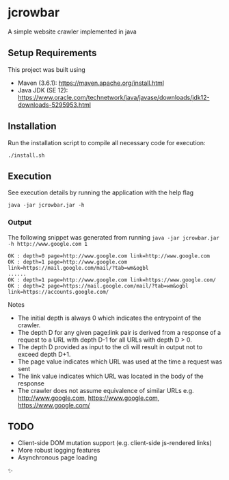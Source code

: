 # jcrowbar
A simple website crawler implemented in java

## Setup Requirements

This project was built using
* Maven (3.6.1): https://maven.apache.org/install.html
* Java JDK (SE 12): https://www.oracle.com/technetwork/java/javase/downloads/jdk12-downloads-5295953.html

## Installation

Run the installation script to compile all necessary code for execution:
```
./install.sh
```

## Execution

See execution details by running the application with the help flag
```
java -jar jcrowbar.jar -h
```

### Output

The following snippet was generated from running `java -jar jcrowbar.jar -h http://www.google.com 1`
```
OK : depth=0 page=http://www.google.com link=http://www.google.com
OK : depth=1 page=http://www.google.com link=https://mail.google.com/mail/?tab=wm&ogbl
......
OK : depth=1 page=http://www.google.com link=https://www.google.com/
OK : depth=2 page=https://mail.google.com/mail/?tab=wm&ogbl link=https://accounts.google.com/
```

Notes
* The initial depth is always 0 which indicates the entrypoint of the crawler.
* The depth D for any given page:link pair is derived from a response of a request to a URL with depth D-1 for all URLs with depth D > 0.
* The depth D provided as input to the cli will result in output not to exceed depth D+1.
* The page value indicates which URL was used at the time a request was sent
* The link value indicates which URL was located in the body of the response
* The crawler does not assume equivalence of similar URLs e.g. http://www.google.com, https://www.google.com, https://www.google.com/

## TODO

* Client-side DOM mutation support (e.g. client-side js-rendered links)
* More robust logging features
* Asynchronous page loading

:sparkles:
